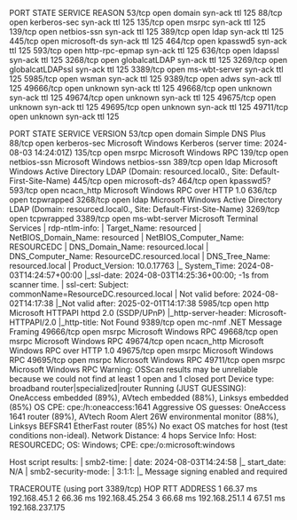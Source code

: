 PORT      STATE SERVICE          REASON
53/tcp    open  domain           syn-ack ttl 125
88/tcp    open  kerberos-sec     syn-ack ttl 125
135/tcp   open  msrpc            syn-ack ttl 125
139/tcp   open  netbios-ssn      syn-ack ttl 125
389/tcp   open  ldap             syn-ack ttl 125
445/tcp   open  microsoft-ds     syn-ack ttl 125
464/tcp   open  kpasswd5         syn-ack ttl 125
593/tcp   open  http-rpc-epmap   syn-ack ttl 125
636/tcp   open  ldapssl          syn-ack ttl 125
3268/tcp  open  globalcatLDAP    syn-ack ttl 125
3269/tcp  open  globalcatLDAPssl syn-ack ttl 125
3389/tcp  open  ms-wbt-server    syn-ack ttl 125
5985/tcp  open  wsman            syn-ack ttl 125
9389/tcp  open  adws             syn-ack ttl 125
49666/tcp open  unknown          syn-ack ttl 125
49668/tcp open  unknown          syn-ack ttl 125
49674/tcp open  unknown          syn-ack ttl 125
49675/tcp open  unknown          syn-ack ttl 125
49695/tcp open  unknown          syn-ack ttl 125
49711/tcp open  unknown          syn-ack ttl 125


PORT      STATE SERVICE       VERSION
53/tcp    open  domain        Simple DNS Plus
88/tcp    open  kerberos-sec  Microsoft Windows Kerberos (server time: 2024-08-03 14:24:01Z)
135/tcp   open  msrpc         Microsoft Windows RPC
139/tcp   open  netbios-ssn   Microsoft Windows netbios-ssn
389/tcp   open  ldap          Microsoft Windows Active Directory LDAP (Domain: resourced.local0., Site: Default-First-Site-Name)
445/tcp   open  microsoft-ds?
464/tcp   open  kpasswd5?
593/tcp   open  ncacn_http    Microsoft Windows RPC over HTTP 1.0
636/tcp   open  tcpwrapped
3268/tcp  open  ldap          Microsoft Windows Active Directory LDAP (Domain: resourced.local0., Site: Default-First-Site-Name)
3269/tcp  open  tcpwrapped
3389/tcp  open  ms-wbt-server Microsoft Terminal Services
| rdp-ntlm-info: 
|   Target_Name: resourced
|   NetBIOS_Domain_Name: resourced
|   NetBIOS_Computer_Name: RESOURCEDC
|   DNS_Domain_Name: resourced.local
|   DNS_Computer_Name: ResourceDC.resourced.local
|   DNS_Tree_Name: resourced.local
|   Product_Version: 10.0.17763
|_  System_Time: 2024-08-03T14:24:57+00:00
|_ssl-date: 2024-08-03T14:25:36+00:00; -1s from scanner time.
| ssl-cert: Subject: commonName=ResourceDC.resourced.local
| Not valid before: 2024-08-02T14:17:38
|_Not valid after:  2025-02-01T14:17:38
5985/tcp  open  http          Microsoft HTTPAPI httpd 2.0 (SSDP/UPnP)
|_http-server-header: Microsoft-HTTPAPI/2.0
|_http-title: Not Found
9389/tcp  open  mc-nmf        .NET Message Framing
49666/tcp open  msrpc         Microsoft Windows RPC
49668/tcp open  msrpc         Microsoft Windows RPC
49674/tcp open  ncacn_http    Microsoft Windows RPC over HTTP 1.0
49675/tcp open  msrpc         Microsoft Windows RPC
49695/tcp open  msrpc         Microsoft Windows RPC
49711/tcp open  msrpc         Microsoft Windows RPC
Warning: OSScan results may be unreliable because we could not find at least 1 open and 1 closed port
Device type: broadband router|specialized|router
Running (JUST GUESSING): OneAccess embedded (89%), AVtech embedded (88%), Linksys embedded (85%)
OS CPE: cpe:/h:oneaccess:1641
Aggressive OS guesses: OneAccess 1641 router (89%), AVtech Room Alert 26W environmental monitor (88%), Linksys BEFSR41 EtherFast router (85%)
No exact OS matches for host (test conditions non-ideal).
Network Distance: 4 hops
Service Info: Host: RESOURCEDC; OS: Windows; CPE: cpe:/o:microsoft:windows

Host script results:
| smb2-time: 
|   date: 2024-08-03T14:24:58
|_  start_date: N/A
| smb2-security-mode: 
|   3:1:1: 
|_    Message signing enabled and required

TRACEROUTE (using port 3389/tcp)
HOP RTT      ADDRESS
1   66.37 ms 192.168.45.1
2   66.36 ms 192.168.45.254
3   66.68 ms 192.168.251.1
4   67.51 ms 192.168.237.175